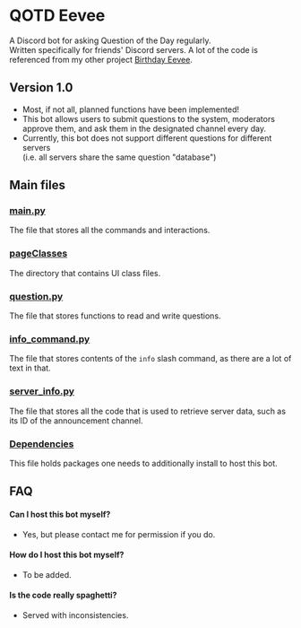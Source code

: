 # QOTD Eevee

A Discord bot for asking Question of the Day regularly.<br/>
Written specifically for friends' Discord servers.
A lot of the code is referenced from my other project [Birthday Eevee](https://github.com/anormalperson8/Birthday).

## Version 1.0
- Most, if not all, planned functions have been implemented!
- This bot allows users to submit questions to the system, moderators approve them,
and ask them in the designated channel every day.
- Currently, this bot does not support different questions for different servers<br/>
  (i.e. all servers share the same question "database")

## Main files

### [main.py](/main.py)
The file that stores all the commands and interactions.

### [pageClasses](/pageClasses)
The directory that contains UI class files.

### [question.py](/question.py)
The file that stores functions to read and write questions.

### [info_command.py](/info_command.py)
The file that stores contents of the `info` slash command, as there are a lot of text in that.

### [server_info.py](/server_info.py)
The file that stores all the code that is used to retrieve server data, such as its ID of the announcement channel.

### [Dependencies](/requirements.txt)
This file holds packages one needs to additionally install to host this bot.

## FAQ
#### Can I host this bot myself?
- Yes, but please contact me for permission if you do.

#### How do I host this bot myself?
- To be added.

#### Is the code really spaghetti?
- Served with inconsistencies.

